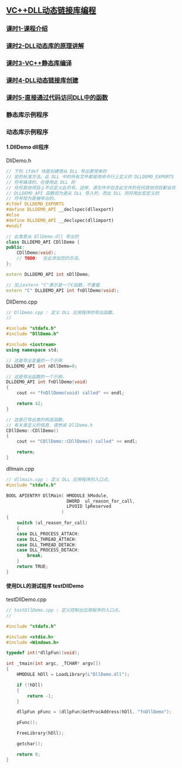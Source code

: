 ## [VC++DLL动态链接库编程](https://study.163.com/course/courseMain.htm?courseId=1003586013)
### [课时1-课程介绍](https://study.163.com/course/courseMain.htm?courseId=1003586013)
### [课时2-DLL动态库的原理讲解](https://study.163.com/course/courseLearn.htm?courseId=1003586013#/learn/video?lessonId=1004088362&courseId=1003586013)
### [课时3-VC++静态库编译](https://study.163.com/course/courseLearn.htm?courseId=1003586013#/learn/video?lessonId=1004086375&courseId=1003586013)
### [课时4-DLL动态链接库创建](https://study.163.com/course/courseLearn.htm?courseId=1003586013#/learn/video?lessonId=1004087388&courseId=1003586013)
### [课时5-直接通过代码访问DLL中的函数](https://study.163.com/course/courseLearn.htm?courseId=1003586013#/learn/video?lessonId=1004090372&courseId=1003586013)

### 静态库示例程序



### 动态库示例程序
#### 1.DllDemo dll程序
DllDemo.h
```cpp
// 下列 ifdef 块是创建使从 DLL 导出更简单的
// 宏的标准方法。此 DLL 中的所有文件都是用命令行上定义的 DLLDEMO_EXPORTS
// 符号编译的。在使用此 DLL 的
// 任何其他项目上不应定义此符号。这样，源文件中包含此文件的任何其他项目都会将
// DLLDEMO_API 函数视为是从 DLL 导入的，而此 DLL 则将用此宏定义的
// 符号视为是被导出的。
#ifdef DLLDEMO_EXPORTS
#define DLLDEMO_API __declspec(dllexport)
#else
#define DLLDEMO_API __declspec(dllimport)
#endif

// 此类是从 DllDemo.dll 导出的
class DLLDEMO_API CDllDemo {
public:
	CDllDemo(void);
	// TODO:  在此添加您的方法。
};

extern DLLDEMO_API int nDllDemo;

// 加上extern "C"表示是一个C函数，不重载
extern "C" DLLDEMO_API int fnDllDemo(void);
```
DllDemo.cpp
```cpp
// DllDemo.cpp : 定义 DLL 应用程序的导出函数。
//

#include "stdafx.h"
#include "DllDemo.h"

#include <iostream>
using namespace std;

// 这是导出变量的一个示例
DLLDEMO_API int nDllDemo=0;

// 这是导出函数的一个示例。
DLLDEMO_API int fnDllDemo(void)
{
	cout << "fnDllDemo(void) called" << endl;

	return 42;
}

// 这是已导出类的构造函数。
// 有关类定义的信息，请参阅 DllDemo.h
CDllDemo::CDllDemo()
{
	cout << "CDllDemo::CDllDemo() called" << endl;

	return;
}
```
dllmain.cpp
```cpp
// dllmain.cpp : 定义 DLL 应用程序的入口点。
#include "stdafx.h"

BOOL APIENTRY DllMain( HMODULE hModule,
                       DWORD  ul_reason_for_call,
                       LPVOID lpReserved
					 )
{
	switch (ul_reason_for_call)
	{
	case DLL_PROCESS_ATTACH:
	case DLL_THREAD_ATTACH:
	case DLL_THREAD_DETACH:
	case DLL_PROCESS_DETACH:
		break;
	}
	return TRUE;
}
```

#### 使用DLL的测试程序 testDllDemo
testDllDemo.cpp
```cpp
// testDllDemo.cpp : 定义控制台应用程序的入口点。
//

#include "stdafx.h"

#include <stdio.h>
#include <Windows.h>

typedef int(*dllpFun)(void);

int _tmain(int argc, _TCHAR* argv[])
{
	HMODULE hDll = LoadLibrary(L"DllDemo.dll");

	if (!hDll)
	{
		return -1;
	}

	dllpFun pFunc = (dllpFun)GetProcAddress(hDll, "fnDllDemo");

	pFunc();

	FreeLibrary(hDll);

	getchar();

	return 0;
}
```
